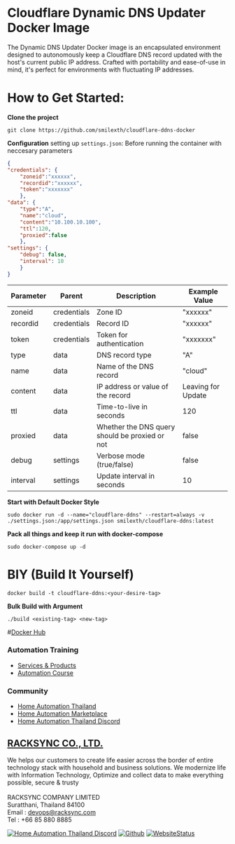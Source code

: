 # Cloudflare Dynamic DNS Updater Docker Image

The Dynamic DNS Updater Docker image is an encapsulated environment designed to autonomously keep a Cloudflare DNS record updated with the host's current public IP address. Crafted with portability and ease-of-use in mind, it's perfect for environments with fluctuating IP addresses.





# How to Get Started:

**Clone the project**

```shell
git clone https://github.com/smilexth/cloudflare-ddns-docker
```

**Configuration** 
setting up ```settings.json```: Before running the container with neccesary parameters


```JSON
{
"credentials": {
    "zoneid":"xxxxxx",
    "recordid":"xxxxxx",
    "token":"xxxxxxx"
    },
"data": {
    "type":"A",
    "name":"cloud",
    "content":"10.100.10.100",
    "ttl":120,
    "proxied":false
    },
"settings": {
    "debug": false,      
    "interval": 10         
    }
}
```
| Parameter            | Parent       | Description              | Example Value      |
|----------------------|--------------|--------------------------|--------------------|
| zoneid               | credentials  | Zone ID | "xxxxxx"           |
| recordid             | credentials  | Record ID  | "xxxxxx"       |
| token                | credentials  | Token for authentication  | "xxxxxxx"          |
| type                 | data         | DNS record type          | "A"                |
| name                 | data         | Name of the DNS record   | "cloud"            |
| content              | data         | IP address or value of the record  | Leaving for Update |
| ttl                  | data         | Time-to-live in seconds  | 120                |
| proxied              | data         | Whether the DNS query should be proxied or not | false |
| debug                | settings     | Verbose mode (true/false)  | false              |
| interval             | settings     | Update interval in seconds | 10               |


**Start with Default Docker Style**

```shell
sudo docker run -d --name="cloudflare-ddns" --restart=always -v ./settings.json:/app/settings.json smilexth/cloudflare-ddns:latest
```

**Pack all things and keep it run with docker-compose**

```shell
sudo docker-compose up -d
```


# BIY (Build It Yourself)

```shell
docker build -t cloudflare-ddns:<your-desire-tag>
```

**Bulk Build with Argument**

```shell
./build <existing-tag> <new-tag>
```

#[Docker Hub](https://hub.docker.com/r/smilexth/cloudflare-ddns)


### Automation Training

- [Services & Products](http://racksync.com)
- [Automation Course](https://facebook.com/racksync)

### Community

- [Home Automation Thailand](https://www.facebook.com/groups/hathailand)
- [Home Automation Marketplace](https://www.facebook.com/groups/hatmarketplace)
- [Home Automation Thailand Discord](https://discord.gg/Wc5CwnWkp4) 

## [RACKSYNC CO., LTD.](https://racksync.com)

We helps our customers to create life easier across the border of entire technology stack with household and business solutions. We modernize life with Information Technology, Optimize and collect data to make everything possible, secure & trusty
\
\
RACKSYNC COMPANY LIMITED \
Suratthani, Thailand 84100 \
Email : devops@racksync.com \
Tel : +66 85 880 8885 

[![Home Automation Thailand Discord](https://img.shields.io/discord/986181205504438345?style=for-the-badge)](https://discord.gg/Wc5CwnWkp4) [![Github](https://img.shields.io/github/followers/racksync?style=for-the-badge)](https://github.com/racksync) 
[![WebsiteStatus](https://img.shields.io/website?down_color=grey&down_message=Offline&style=for-the-badge&up_color=green&up_message=Online&url=https%3A%2F%2Fracksync.com)](https://racksync.com)